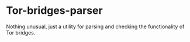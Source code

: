 # Tor-bridges-parser
Nothing unusual, just a utility for parsing and checking the functionality of Tor bridges.
